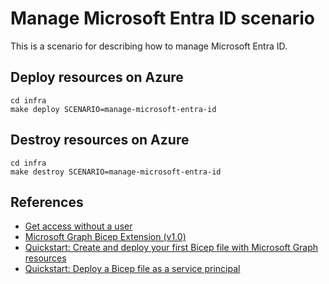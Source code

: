 # Manage Microsoft Entra ID scenario

This is a scenario for describing how to manage Microsoft Entra ID.

## Deploy resources on Azure

```shell
cd infra
make deploy SCENARIO=manage-microsoft-entra-id
```

## Destroy resources on Azure

```shell
cd infra
make destroy SCENARIO=manage-microsoft-entra-id
```

## References

- [Get access without a user](https://learn.microsoft.com/graph/auth-v2-service?tabs=curl)
- [Microsoft Graph Bicep Extension (v1.0)](https://mcr.microsoft.com/en-us/artifact/mar/bicep/extensions/microsoftgraph/v1.0/tags)
- [Quickstart: Create and deploy your first Bicep file with Microsoft Graph resources](https://learn.microsoft.com/en-us/graph/templates/quickstart-create-bicep-interactive-mode?tabs=CLI)
- [Quickstart: Deploy a Bicep file as a service principal](https://learn.microsoft.com/graph/templates/quickstart-create-bicep-zero-touch-mode?tabs=CLI)
